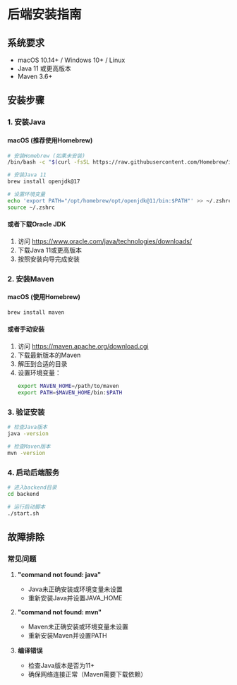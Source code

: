 # 后端安装指南

## 系统要求

- macOS 10.14+ / Windows 10+ / Linux
- Java 11 或更高版本
- Maven 3.6+

## 安装步骤

### 1. 安装Java

#### macOS (推荐使用Homebrew)
```bash
# 安装Homebrew (如果未安装)
/bin/bash -c "$(curl -fsSL https://raw.githubusercontent.com/Homebrew/install/HEAD/install.sh)"

# 安装Java 11
brew install openjdk@17

# 设置环境变量
echo 'export PATH="/opt/homebrew/opt/openjdk@11/bin:$PATH"' >> ~/.zshrc
source ~/.zshrc
```

#### 或者下载Oracle JDK
1. 访问 https://www.oracle.com/java/technologies/downloads/
2. 下载Java 11或更高版本
3. 按照安装向导完成安装

### 2. 安装Maven

#### macOS (使用Homebrew)
```bash
brew install maven
```

#### 或者手动安装
1. 访问 https://maven.apache.org/download.cgi
2. 下载最新版本的Maven
3. 解压到合适的目录
4. 设置环境变量：
   ```bash
   export MAVEN_HOME=/path/to/maven
   export PATH=$MAVEN_HOME/bin:$PATH
   ```

### 3. 验证安装

```bash
# 检查Java版本
java -version

# 检查Maven版本
mvn -version
```

### 4. 启动后端服务

```bash
# 进入backend目录
cd backend

# 运行启动脚本
./start.sh
```

## 故障排除

### 常见问题

1. **"command not found: java"**
   - Java未正确安装或环境变量未设置
   - 重新安装Java并设置JAVA_HOME

2. **"command not found: mvn"**
   - Maven未正确安装或环境变量未设置
   - 重新安装Maven并设置PATH

3. **编译错误**
   - 检查Java版本是否为11+
   - 确保网络连接正常（Maven需要下载依赖）